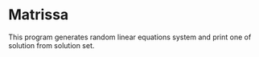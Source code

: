 # Matrissa
This program generates random linear equations system and print one of solution from solution set.
